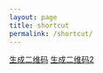 ```yaml
---
layout: page
title: shortcut
permalink: /shortcut/
---
```


[生成二维码](../../../../shortcut/qr.html)
[生成二维码2](../../../../shortcut/qr2.html)
